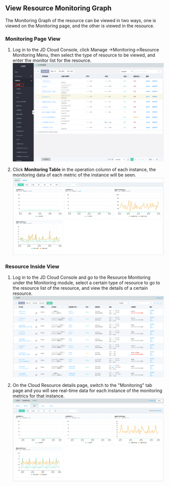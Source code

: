 ## View Resource Monitoring Graph
The Monitoring Graph of the resource can be viewed in two ways, one is viewed on the Monitoring page, and the other is viewed in the resource.
### Monitoring Page View
1. Log in to the JD Cloud Console, click Manage ->Monitoring->Resource Monitoring Menu, then select the type of resource to be viewed, and enter the monitor list for the resource.
![云主机监控](../../../../../image/Cloud-Monitor/1-zylb.png)  

2. Click **Monitoring Table** in the operation column of each instance, the monitoring data of each metric of the instance will be seen.
![监控详情](../../../../../image/Cloud-Monitor/1-zylb-jkt.png)

### Resource Inside View
1. Log in to the JD Cloud Console and go to the Resource Monitoring under the Monitoring module, select a certain type of resource to go to the resource list of the resource, and view the details of a certain resource.
![资源实例列表](../../../../../image/Cloud-Monitor/11-yzylb.png)

2. On the Cloud Resource details page, switch to the "Monitoring" tab page and you will see real-time data for each instance of the monitoring metrics for that instance.
![监控详情](../../../../../image/Cloud-Monitor/11-yzy-xq.png)
